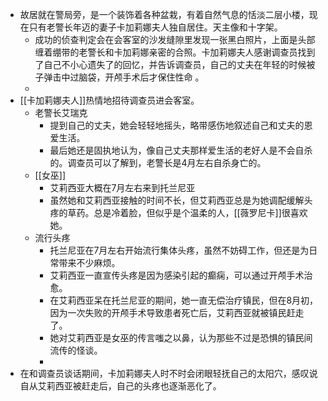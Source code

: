 - 故居就在警局旁，是一个装饰着各种盆栽，有着自然气息的恬淡二层小楼，现在只有老警长年迈的妻子卡加莉娜夫人独自居住。天主像和十字架。
	- 成功的侦查判定会在会客室的沙发缝隙里发现一张黑白照片，上面是头部缠着绷带的老警长和卡加莉娜亲密的合照。卡加莉娜夫人感谢调查员找到了自己不小心遗失了的回忆，并告诉调查员，自己的丈夫在年轻的时候被子弹击中过脑袋，开颅手术后才保住性命 。
	-
- [[卡加莉娜夫人]]热情地招待调查员进会客室。
	- 老警长艾瑞克
		- 提到自己的丈夫，她会轻轻地摇头，略带感伤地叙述自己和丈夫的恩爱生活。
		- 最后她还是固执地认为，像自己丈夫那样爱生活的老好人是不会自杀的。调查员可以了解到，老警长是4月左右自杀身亡的。
	- [[女巫]]
		- 艾莉西亚大概在7月左右来到托兰尼亚
		- 虽然她和艾莉西亚接触的时间不长，但艾莉西亚总是为她调配缓解头疼的草药。总是冷着脸，但似乎是个温柔的人，[[薇罗尼卡]]很喜欢她。
	- 流行头疼
		- 托兰尼亚在7月左右开始流行集体头疼，虽然不妨碍工作，但还是为日常带来不少麻烦。
		- 艾莉西亚一直宣传头疼是因为感染引起的癫痫，可以通过开颅手术治愈。
		- 在艾莉西亚呆在托兰尼亚的期间，她一直无偿治疗镇民，但在8月初，因为一次失败的开颅手术导致患者死亡后，艾莉西亚就被镇民赶走了。
		- 她对艾莉西亚是女巫的传言嗤之以鼻，认为那些不过是恐惧的镇民间流传的怪谈。
		-
- 在和调查员谈话期间，卡加莉娜夫人时不时会闭眼轻抚自己的太阳穴，感叹说自从艾莉西亚被赶走后，自己的头疼也逐渐恶化了。